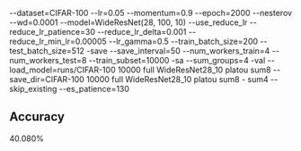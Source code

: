 --dataset=CIFAR-100 --lr=0.05 --momentum=0.9 --epoch=2000 --nesterov --wd=0.0001 --model=WideResNet(28, 100, 10) --use_reduce_lr --reduce_lr_patience=30 --reduce_lr_delta=0.001 --reduce_lr_min_lr=0.00005 --lr_gamma=0.5 --train_batch_size=200 --test_batch_size=512 -save --save_interval=50 --num_workers_train=4 --num_workers_test=8 --train_subset=10000 -sa --sum_groups=4 -val --load_model=runs/CIFAR-100 10000 full WideResNet28_10 platou sum8 --save_dir=CIFAR-100 10000 full WideResNet28_10 platou sum8 - sum4 --skip_existing --es_patience=130
## Accuracy
 40.080%